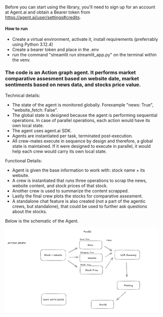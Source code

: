 Before you can start using the library, you'll need to sign up for an account at Agent.ai and obtain a Bearer token from https://agent.ai/user/settings#credits.


#### How to run
- Create a virtual environment, activate it, install requirements (preferrably using Python 3.12.4)
- Create a bearer token and place in the .env
- run the command "streamlit run streamlit_app.py" on the terminal within the venv.

### The code is an Action graph agent. It performs market comparative assesment based on website date, market sentiments based on news data, and stocks price value.

Technical details:
- The state of the agent is monitored globally. Forexample "news: True", "website_fetch: False".
- The global state is designed because the agent is performing sequential operations. In case of parallel operations, each action would have its own local state.
- The agent uses agent.ai SDK.
- Agents are instantiated per task, terminated post-execution.
- All crew-mates execute in sequence by design and therefore, a global state is maintained. If it were designed to execute in parallel, it would help each crew would carry its own local state.


Functional Details:
- Agent is given the base information to work with: stock name + its website.
- A crew is instantiated that runs three operations to scrap the news, website content, and stock prices of that stock.
- Another crew is used to summarize the content scrapped.
- Lastly the final crew plots the stocks for comparative assesment.
- A standalone chat feature is also created (not a part of the agentic crews, but standalone), that could be used to further ask questions about the stocks.

Below is the schematic of the Agent.


![alt text](img/image.png)



